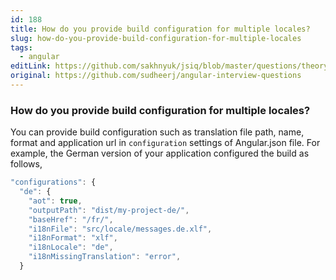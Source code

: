 ```yaml
---
id: 188
title: How do you provide build configuration for multiple locales?
slug: how-do-you-provide-build-configuration-for-multiple-locales
tags:
  - angular
editLink: https://github.com/sakhnyuk/jsiq/blob/master/questions/theory/angular/188.md
original: https://github.com/sudheerj/angular-interview-questions
---
```


### How do you provide build configuration for multiple locales?

You can provide build configuration such as translation file path, name, format and application url in `configuration` settings of Angular.json file. For example, the German version of your application configured the build as follows,

```javascript
"configurations": {
  "de": {
    "aot": true,
    "outputPath": "dist/my-project-de/",
    "baseHref": "/fr/",
    "i18nFile": "src/locale/messages.de.xlf",
    "i18nFormat": "xlf",
    "i18nLocale": "de",
    "i18nMissingTranslation": "error",
  }
```